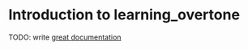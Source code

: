 # Introduction to learning_overtone

TODO: write [great documentation](http://jacobian.org/writing/what-to-write/)
